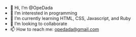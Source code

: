 - 👋 Hi, I’m @OpeDada
- 👀 I’m interested in programming
- 🌱 I’m currently learning HTML, CSS, Javascript, and Ruby
- 💞️ I’m looking to collaborate 
- 📫 How to reach me: opedada@gmail.com

<!---
OpeDada/OpeDada is a ✨ special ✨ repository because its `README.md` (this file) appears on your GitHub profile.
You can click the Preview link to take a look at your changes.
--->
